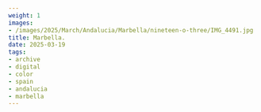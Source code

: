 ```yaml
---
weight: 1
images:
- /images/2025/March/Andalucia/Marbella/nineteen-o-three/IMG_4491.jpg
title: Marbella.
date: 2025-03-19
tags:
- archive
- digital
- color
- spain
- andalucia
- marbella
---
```


